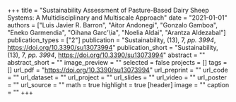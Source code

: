 +++
title = "Sustainability Assessment of Pasture-Based Dairy Sheep Systems: A Multidisciplinary and Multiscale Approach"
date = "2021-01-01"
authors = ["Luis Javier R. Barron", "Aitor Andonegi", "Gonzalo Gamboa", "Eneko Garmendia", "Oihana Garc\'\ia", "Noelia Aldai", "Arantza Aldezabal"]
publication_types = ["2"]
publication = "Sustainability, (13), 7, _pp. 3994_, https://doi.org/10.3390/su13073994"
publication_short = "Sustainability, (13), 7, _pp. 3994_, https://doi.org/10.3390/su13073994"
abstract = ""
abstract_short = ""
image_preview = ""
selected = false
projects = []
tags = []
url_pdf = "https://doi.org/10.3390/su13073994"
url_preprint = ""
url_code = ""
url_dataset = ""
url_project = ""
url_slides = ""
url_video = ""
url_poster = ""
url_source = ""
math = true
highlight = true
[header]
image = ""
caption = ""
+++
